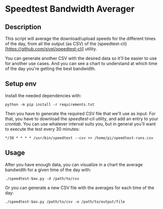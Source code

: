 # Speedtest Bandwidth Averager

## Description

This script will average the download/upload speeds for the different times of the day, from all the output (as CSV) of the (speedtest-cli)[https://github.com/sivel/speedtest-cli] utility.

You can generate another CSV with the desired data so it'll be easier to use for another use cases. And you can see a chart to understand at which time of the day you're getting the best bandwidth.

## Setup env

Install the needed dependencies with:

`python -m pip install -r requirements.txt`

Then you have to generate the required CSV file that we'll use as input. For that, you have to download the _speedtest-cli_ utility, and add an entry to your _crontab_. You can use whatever interval suits you, but in general you'll want to execute the test every 30 minutes:

`*/30 * * * * /usr/bin/speedtest --csv >> /home/pi/speedtest-runs.csv`

## Usage

After you have enough data, you can visualize in a chart the average bandwidth for a given time of the day with:

`./speedtest-bav.py -d /path/to/csv`

Or you can generate a new CSV file with the averages for each time of the day:

`./speedtest-bav.py /path/to/csv -o /path/to/output/file`
